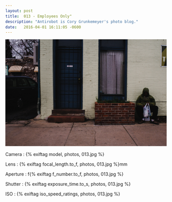 ```yaml
---
layout: post
title:  013 - Employees Only"
description: "Antirobot is Cory Grunkemeyer's photo blog."
date:   2016-04-01 16:11:05 -0600
---
```


![013 - Employees Only](/photos/013.jpg)

Camera
: {% exiftag model, photos, 013.jpg %}

Lens
: {% exiftag focal_length.to_f, photos, 013.jpg %}mm

Aperture
: f{% exiftag f_number.to_f, photos, 013.jpg %}

Shutter
: {% exiftag exposure_time.to_s, photos, 013.jpg %}

ISO
: {% exiftag iso_speed_ratings, photos, 013.jpg %}
